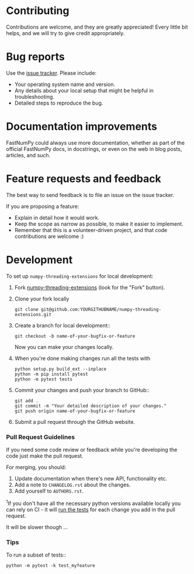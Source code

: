 # Contributing

Contributions are welcome, and they are greatly appreciated! Every
little bit helps, and we will try to give credit appropriately.

# Bug reports

Use the [issue tracker](https://github.com/Quansight/numpy-threading-extensions/issues).
Please include:

* Your operating system name and version.
* Any details about your local setup that might be helpful in troubleshooting.
* Detailed steps to reproduce the bug.

# Documentation improvements

FastNumPy could always use more documentation, whether as part of the
official FastNumPy docs, in docstrings, or even on the web in blog posts,
articles, and such.

# Feature requests and feedback

The best way to send feedback is to file an issue on the issue tracker.

If you are proposing a feature:

* Explain in detail how it would work.
* Keep the scope as narrow as possible, to make it easier to implement.
* Remember that this is a volunteer-driven project, and that code contributions are welcome :)

# Development

To set up `numpy-threading-extensions` for local development:

1. Fork [numpy-threading-extensions](https://github.com/Quansight/numpy-threading-extensions)
   (look for the "Fork" button).
2. Clone your fork locally
   ```
   git clone git@github.com:YOURGITHUBNAME/numpy-threading-extensions.git
   ```

3. Create a branch for local development::
   ```
   git checkout -b name-of-your-bugfix-or-feature
   ```

   Now you can make your changes locally.

4. When you're done making changes run all the tests with 
   ```
   python setup.py build_ext --inplace
   python -m pip install pytest
   python -m pytest tests
   ```

5. Commit your changes and push your branch to GitHub::
   ```
   git add .
   git commit -m "Your detailed description of your changes."
   git push origin name-of-your-bugfix-or-feature
   ```

6. Submit a pull request through the GitHub website.

### Pull Request Guidelines

If you need some code review or feedback while you're developing the code just make the pull request.

For merging, you should:

1. Update documentation when there's new API, functionality etc.
2. Add a note to `CHANGELOG.rst` about the changes.
3. Add yourself to `AUTHORS.rst`.

<sup>1</sup>If you don't have all the necessary python versions available
locally you can rely on CI - it will [run the
tests](https://travis-ci.org/Quansight/numpy-threading-extensions/pull_requests)
for each change you add in the pull request.

It will be slower though ...

### Tips

To run a subset of tests::
```
python -m pytest -k test_myfeature
```


